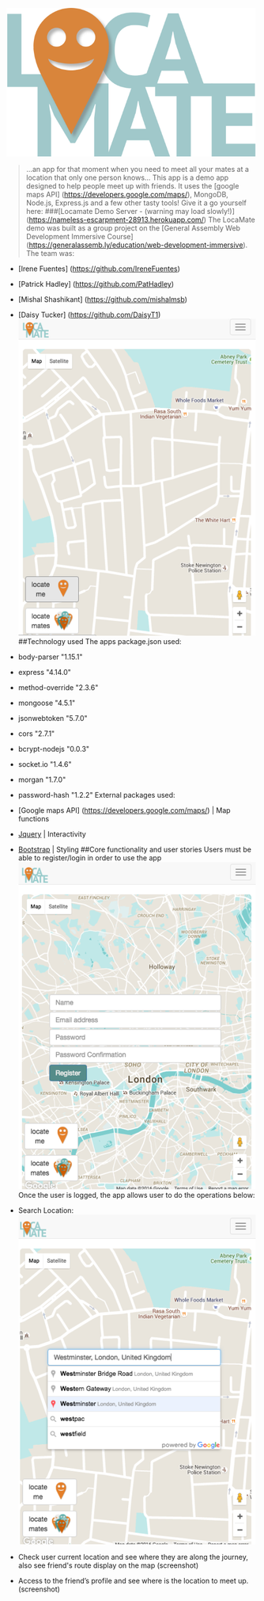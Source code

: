 ![LocaMate logo](https://raw.githubusercontent.com/PatHadley/scratchpad/master/locamate-logo-smiley.png)
>...an app for that moment when you need to meet all your mates at a location that only one person knows...
This app is a demo app designed to help people meet up with friends. It uses the [google maps API] (https://developers.google.com/maps/), MongoDB, Node.js, Express.js and a few other tasty tools!
Give it a go yourself here:
###[Locamate Demo Server - (warning may load slowly!)] (https://nameless-escarpment-28913.herokuapp.com/)
The LocaMate demo was built as a group project on the [General Assembly Web Development Immersive Course] (https://generalassemb.ly/education/web-development-immersive). The team was:
- [Irene Fuentes] (https://github.com/IreneFuentes)
- [Patrick Hadley] (https://github.com/PatHadley)
- [Mishal Shashikant] (https://github.com/mishalmsb)
- [Daisy Tucker] (https://github.com/DaisyT1)
![The LocaMate mainscreen](https://raw.githubusercontent.com/PatHadley/scratchpad/master/locamate-main-screenshot.png)
##Technology used
The apps package.json used:
- body-parser "1.15.1"
- express "4.14.0"
- method-override "2.3.6"
- mongoose "4.5.1"
- jsonwebtoken "5.7.0"
- cors "2.7.1"
- bcrypt-nodejs "0.0.3"
- socket.io "1.4.6"
- morgan "1.7.0"
- password-hash "1.2.2"
External packages used:
- [Google maps API] (https://developers.google.com/maps/) | Map functions
- [Jquery](https://jquery.com/) | Interactivity
- [Bootstrap](http://getbootstrap.com/) | Styling
##Core functionality and user stories
Users must be able to register/login in order to use the app
![The LocaMate mainscreen](https://raw.githubusercontent.com/PatHadley/scratchpad/master/locamate-reg-screenshot.png)
Once the user is logged, the app allows user to do the operations below:
- Search Location:
![The LocaMate mainscreen](https://raw.githubusercontent.com/PatHadley/scratchpad/master/locamate-search-screenshot.png)
        
- Check user current location and see where they are along the journey, also see friend's route display on the map
        (screenshot)
- Access to the friend’s profile and see where is the location to meet up.
        (screenshot)